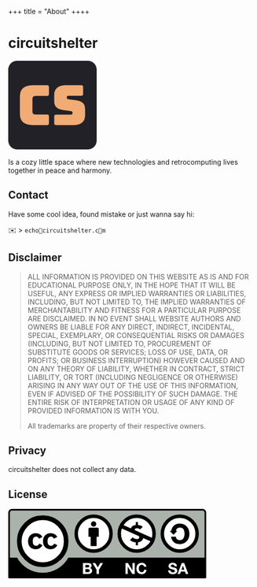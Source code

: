 +++
title = "About"
++++

# circuitshelter
![logo](/apple-touch-icon.png)

Is a cozy little space where new technologies and retrocomputing lives together in peace and harmony.

## Contact
Have some cool idea, found mistake or just wanna say hi:

✉️ > ```echo🍥circuitshelter.c🍩m```

## Disclaimer
> ALL INFORMATION IS PROVIDED ON THIS WEBSITE AS IS AND FOR EDUCATIONAL PURPOSE ONLY,
> IN THE HOPE THAT IT WILL BE USEFUL,
> ANY EXPRESS OR IMPLIED WARRANTIES OR LIABILITIES, INCLUDING, BUT NOT LIMITED TO,
> THE IMPLIED WARRANTIES OF MERCHANTABILITY 
> AND FITNESS FOR A PARTICULAR PURPOSE ARE DISCLAIMED. 
> IN NO EVENT SHALL WEBSITE AUTHORS AND OWNERS BE LIABLE FOR ANY DIRECT, INDIRECT, 
> INCIDENTAL, SPECIAL, EXEMPLARY, OR CONSEQUENTIAL RISKS OR DAMAGES 
> (INCLUDING, BUT NOT LIMITED TO, PROCUREMENT OF SUBSTITUTE GOODS OR SERVICES;
> LOSS OF USE, DATA, OR PROFITS; OR BUSINESS INTERRUPTION)
> HOWEVER CAUSED AND ON ANY THEORY OF LIABILITY, WHETHER IN CONTRACT, STRICT LIABILITY,
> OR TORT (INCLUDING NEGLIGENCE OR OTHERWISE) 
> ARISING IN ANY WAY OUT OF THE USE OF THIS INFORMATION, 
> EVEN IF ADVISED OF THE POSSIBILITY OF SUCH DAMAGE.
> THE ENTIRE RISK OF INTERPRETATION OR USAGE OF ANY KIND 
> OF PROVIDED INFORMATION IS WITH YOU.
> 
> All trademarks are property of their respective owners.

## Privacy
circuitshelter does not collect any data.

## License
[![Work on this site is licensed under a Creative Commons Attribution-NonCommercial-ShareAlike 4.0 International License](/img/cc-by-nc-sa.png)](https://creativecommons.org/licenses/by-nc-sa/4.0/)